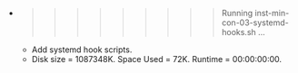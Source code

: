 * >>>>>>>>> Running inst-min-con-03-systemd-hooks.sh ...
  * Add systemd hook scripts.
  * Disk size = 1087348K. Space Used = 72K. Runtime = 00:00:00:00.

